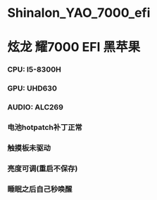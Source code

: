 # Shinalon_YAO_7000_efi 

# 炫龙 耀7000 EFI 黑苹果

### CPU: I5-8300H 

### GPU: UHD630

### AUDIO: ALC269

### 电池hotpatch补丁正常

### 触摸板未驱动

### 亮度可调(重启不保存)

### 睡眠之后自己秒唤醒
